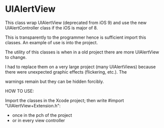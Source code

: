# UIAlertView

This class wrap UIAlertView (deprecated from iOS 9) and use the new UIAlertController class if the iOS is major of 8. 

This is transparently to the programmer hence is sufficient import this classes. An example of use is into the project. 



The utility of this classes is when in a old project there are more UIAlertView to change.

I had to replace them on a very large project (many UIAlertViews) because there were unexpected graphic effects (flickering, etc.). The 

warnings remain but they can be hidden forcibly.



HOW TO USE:

Import the classes in the Xcode project; then write #import "UIAlertView+Extension.h":

- once in the pch of the project 
- or in every view controller
